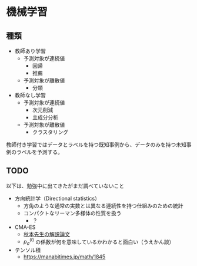 # 機械学習

## 種類

- 教師あり学習
    - 予測対象が連続値
        - 回帰
        - 推薦
    - 予測対象が離散値
        - 分類
- 教師なし学習
    - 予測対象が連続値
        - 次元削減
        - 主成分分析
    - 予測対象が離散値
        - クラスタリング

教師付き学習ではデータとラベルを持つ既知事例から、データのみを持つ未知事例のラベルを予測する。

## TODO

以下は、勉強中に出てきたがまだ調べていないこと

- 方向統計学（Directional statistics）
    - 方角のような通常の実数とは異なる連続性を持つ仕組みのための統計
    - コンパクトなリーマン多様体の性質を扱う
        - ？
- CMA-ES
    - [秋本先生の解説論文](https://www.jstage.jst.go.jp/article/isciesci/60/7/60_292/_pdf)
    - $p_\sigma^{(t)}$ の係数が何を意味しているかわかると面白い（うえかん談）
- テンソル積
    - https://manabitimes.jp/math/1845

